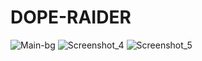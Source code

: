 # DOPE-RAIDER






![Main-bg](https://user-images.githubusercontent.com/96474417/152596909-a35867de-6797-4a88-b6d1-5db8a43a5fe5.png)
![Screenshot_4](https://user-images.githubusercontent.com/96474417/152596913-686d2ea0-c483-4a83-8313-5e4db6360c0d.png)
![Screenshot_5](https://user-images.githubusercontent.com/96474417/152596931-6b953e3d-e589-420c-8d26-9f3592903183.png)
